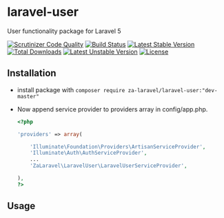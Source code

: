 # laravel-user
User functionality package for Laravel 5

[![Scrutinizer Code Quality](https://scrutinizer-ci.com/g/za-laravel/laravel-user/badges/quality-score.png?b=master)](https://scrutinizer-ci.com/g/za-laravel/laravel-user/?branch=master)
[![Build Status](https://scrutinizer-ci.com/g/za-laravel/laravel-user/badges/build.png?b=master)](https://scrutinizer-ci.com/g/za-laravel/laravel-user/build-status/master)
[![Latest Stable Version](https://poser.pugx.org/za-laravel/laravel-user/v/stable)](https://packagist.org/packages/za-laravel/laravel-user) [![Total Downloads](https://poser.pugx.org/za-laravel/laravel-user/downloads)](https://packagist.org/packages/za-laravel/laravel-user) [![Latest Unstable Version](https://poser.pugx.org/za-laravel/laravel-user/v/unstable)](https://packagist.org/packages/za-laravel/laravel-user) [![License](https://poser.pugx.org/za-laravel/laravel-user/license)](https://packagist.org/packages/za-laravel/laravel-user)


## Installation

  * install package with ```composer require za-laravel/laravel-user:"dev-master"``` 
  
  * Now append service provider to providers array in config/app.php.
     
     ```php
     <?php
     
     'providers' => array(
     
         'Illuminate\Foundation\Providers\ArtisanServiceProvider',
         'Illuminate\Auth\AuthServiceProvider',
         ...
         'ZaLaravel\LaravelUser\LaravelUserServiceProvider',
     
     ),
     ?>
     ```
     
## Usage 
     
